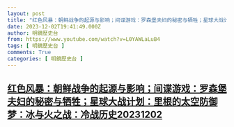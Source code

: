 ```yaml
---
layout: post
title: "红色风暴：朝鲜战争的起源与影响；间谍游戏：罗森堡夫妇的秘密与牺牲；星球大战计划：里根的太空防御梦：冰与火之战：冷战历史20231202"
date: 2023-12-02T19:41:49.000Z
author: 明鏡歷史台
from: https://www.youtube.com/watch?v=L0YAWLaLuB4
tags: [ 明鏡歷史台 ]
comments: True
categories: [ 明鏡歷史台 ]
---
```

<!--1701546109000-->
[红色风暴：朝鲜战争的起源与影响；间谍游戏：罗森堡夫妇的秘密与牺牲；星球大战计划：里根的太空防御梦：冰与火之战：冷战历史20231202](https://www.youtube.com/watch?v=L0YAWLaLuB4)
------

<div>

</div>
